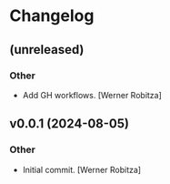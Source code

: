 # Changelog


## (unreleased)

### Other

* Add GH workflows. [Werner Robitza]


## v0.0.1 (2024-08-05)

### Other

* Initial commit. [Werner Robitza]


